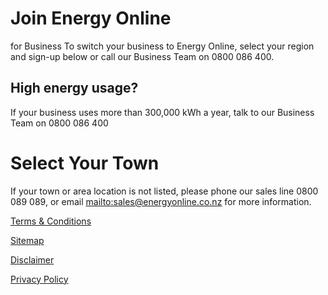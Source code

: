 
 
# Join Energy Online
for Business
To switch your business to Energy Online, select your region and sign-up below or call our Business Team on 0800 086 400.

 

## High energy usage?
If your business uses more than 300,000 kWh a year, talk to our Business Team on 0800 086 400

 




# Select Your Town
If your town or area location is not listed, please phone our sales line 0800 089 089, or email <mailto:sales@energyonline.co.nz> for more information.






[Terms & Conditions](http://www.energyonline.co.nz/terms)

[Sitemap](http://www.energyonline.co.nz/home/site_map)

[Disclaimer](http://www.energyonline.co.nz/home/site_map/disclaimer)

[Privacy Policy](http://www.energyonline.co.nz/home/site_map/privacy_policy)
